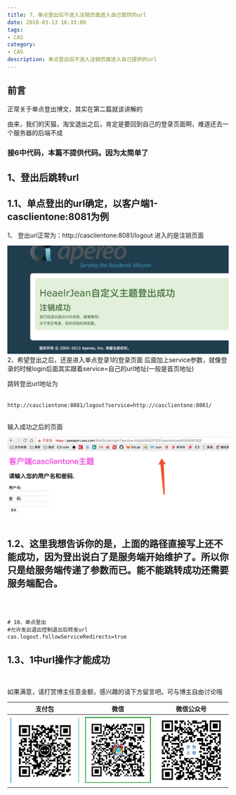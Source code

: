 ```yaml
---
title: 7、单点登出后不进入注销页面进入自己提供的url
date: 2018-03-13 16:33:00
tags: 
- CAS
category: 
- CAS
description: 单点登出后不进入注销页面进入自己提供的url
---
```

<!-- image url 
https://raw.githubusercontent.com/HealerJean/HealerJean.github.io/master/blogImages
-->

## 前言

正常关于单点登出博文，其实在第二篇就该讲解的  

由来，我们的天猫，淘宝退出之后，肯定是要回到自己的登录页面啊，难道还去一个服务器的后端不成


### 接6中代码，本篇不提供代码。因为太简单了

## 1、登出后跳转url <br/>

## 1.1、单点登出的url确定，以客户端1-casclientone:8081为例 <br/>

1、 登出url正常为：http://casclientone:8081/logout 进入的是注销页面 <br/>
 
 ![WX20180313-151123@2x](https://raw.githubusercontent.com/HealerJean/HealerJean.github.io/master/blogImages/WX20180313-151123@2x.png)
<br/>
2、希望登出之后，还是进入单点登录1的登录页面 后面加上service参数，就像登录的时候login后面其实跟着service=自己的url地址(一般是首页地址)

跳转登出url地址为 	
<br/>

```
http://casclientone:8081/logout?service=http://casclientone:8081/
```
<br/>
输入成功之后的页面

![WX20180313-160203@2x](https://raw.githubusercontent.com/HealerJean/HealerJean.github.io/master/blogImages/WX20180313-160203@2x.png)


## 1.2、这里我想告诉你的是，上面的路径直接写上还不能成功，因为登出说白了是服务端开始维护了。所以你只是给服务端传递了参数而已。能不能跳转成功还需要服务端配合。
<br/>

```

# 10、单点登出
#允许发出退出控制退出后转发url
cas.logout.followServiceRedirects=true

```
## 1.3、1中url操作才能成功

<br/>

如果满意，请打赏博主任意金额，感兴趣的请下方留言吧。可与博主自由讨论哦

|支付包 | 微信|微信公众号|
|:-------:|:-------:|:------:|
|![支付宝](https://raw.githubusercontent.com/HealerJean/HealerJean.github.io/master/assets/img/tctip/alpay.jpg) | ![微信](https://raw.githubusercontent.com/HealerJean/HealerJean.github.io/master/assets/img/tctip/weixin.jpg)|![微信公众号](https://raw.githubusercontent.com/HealerJean/HealerJean.github.io/master/assets/img/my/qrcode_for_gh_a23c07a2da9e_258.jpg)|



<!-- Gitalk 评论 start  -->

<link rel="stylesheet" href="https://unpkg.com/gitalk/dist/gitalk.css">
<script src="https://unpkg.com/gitalk@latest/dist/gitalk.min.js"></script> 
<div id="gitalk-container"></div>    
 <script type="text/javascript">
    var gitalk = new Gitalk({
		clientID: `1d164cd85549874d0e3a`,
		clientSecret: `527c3d223d1e6608953e835b547061037d140355`,
		repo: `HealerJean.github.io`,
		owner: 'HealerJean',
		admin: ['HealerJean'],
		id: 'dhsqkI519mshPC0S',
    });
    gitalk.render('gitalk-container');
</script> 

<!-- Gitalk end -->


